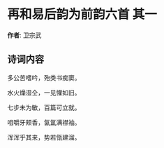 # 再和易后韵为前韵六首  其一

**作者**: 卫宗武

## 诗词内容

多公苦嗜吟，殆类书痴窦。

水火燥湿仝，一见懽如旧。

七步未为敏，百篇可立就。

咀嚼牙颊香，氤氲满襟袖。

浑浑乎其来，势若瓴建溜。

